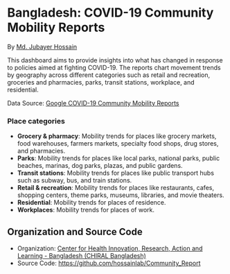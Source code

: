 # Bangladesh: COVID-19 Community Mobility Reports 
By [Md. Jubayer Hossain]()

This dashboard aims to provide insights into what has changed in response to policies aimed at fighting COVID-19. The reports chart movement trends by geography across different categories such as retail and recreation, groceries and pharmacies, parks, transit stations, workplace, and residential.

Data Source: [Google COVID-19 Community Mobility Reports](https://www.google.com/covid19/mobility/) 

### Place categories
- **Grocery & pharmacy**: Mobility trends for places like grocery markets, food warehouses, farmers markets, specialty food shops, drug stores, and pharmacies.
- **Parks**: Mobility trends for places like local parks, national parks, public beaches, marinas, dog parks, plazas, and public gardens.
- **Transit stations**: Mobility trends for places like public transport hubs such as subway, bus, and train stations.
- **Retail & recreation**: Mobility trends for places like restaurants, cafes, shopping centers, theme parks, museums, libraries, and movie theaters.
- **Residential**: Mobility trends for places of residence.
- **Workplaces**: Mobility trends for places of work.

## Organization and Source Code 

* Organization: [Center for Health Innovation, Research, Action and Learning - Bangladesh (CHIRAL Bangladesh)](https://chiralbd.netlify.app/)
* Source Code: https://github.com/hossainlab/Community_Report